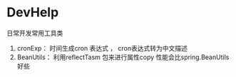 # DevHelp
日常开发常用工具类

1. cronExp：  时间生成cron 表达式 ， cron表达式转为中文描述
2. BeanUtils： 利用reflectTasm 包来进行属性copy 性能会比spring.BeanUtils 好些
